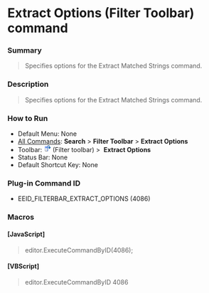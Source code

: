 # Extract Options (Filter Toolbar) command

### Summary

> Specifies options for the Extract Matched Strings command.

### Description

> Specifies options for the Extract Matched Strings command.

### How to Run

- Default Menu: None
- [All Commands](../tools/all_commands): **Search**
\> **Filter Toolbar** \> **Extract Options**
- Toolbar: ![](../../images/extract_all.png) (Filter toolbar) >  **Extract Options**
- Status Bar: None
- Default Shortcut Key: None

### Plug-in Command ID

- EEID\_FILTERBAR\_EXTRACT\_OPTIONS (4086)

### Macros

#### \[JavaScript\]

> editor.ExecuteCommandByID(4086);

#### \[VBScript\]

> editor.ExecuteCommandByID 4086
